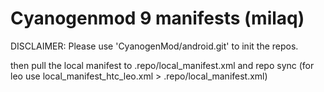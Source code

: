 Cyanogenmod 9 manifests (milaq)
================================

DISCLAIMER: Please use 'CyanogenMod/android.git' to init the repos.

then pull the local manifest to .repo/local_manifest.xml and repo sync
(for leo use local_manifest_htc_leo.xml > .repo/local_manifest.xml)
